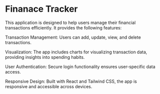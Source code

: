 # Finanace Tracker

This application is designed to help users manage their financial transactions efficiently. It provides the following features:

Transaction Management: Users can add, update, view, and delete transactions.

Visualization: The app includes charts for visualizing transaction data, providing insights into spending habits.

User Authentication: Secure login functionality ensures user-specific data access.

Responsive Design: Built with React and Tailwind CSS, the app is responsive and accessible across devices.

